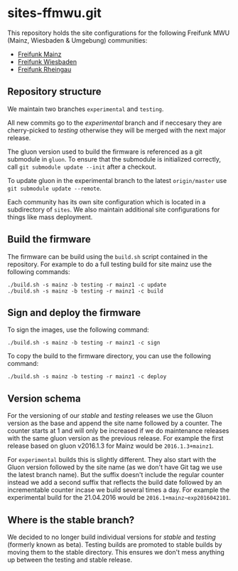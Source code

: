 # sites-ffmwu.git
This repository holds the site configurations for the following Freifunk MWU (Mainz, Wiesbaden & Umgebung) communities:

* [Freifunk Mainz](http://www.freifunk-mainz.de)
* [Freifunk Wiesbaden](http://wiesbaden.freifunk.net)
* [Freifunk Rheingau](https://www.freifunk-rheingau.de)

## Repository structure
We maintain two branches `experimental` and `testing`.

All new commits go to the _experimental_ branch and if neccesary they are cherry-picked to _testing_ otherwise they will be merged with the next major release.

The gluon version used to build the firmware is referenced as a git submodule in `gluon`.
To ensure that the submodule is initialized correctly, call `git submodule update --init` after a checkout.

To update gluon in the experimental branch to the latest `origin/master` use `git submodule update --remote`.

Each community has its own site configuration which is located in a subdirectory of `sites`.
We also maintain additional site configurations for things like mass deployment.

## Build the firmware
The firmware can be build using the `build.sh` script contained in the repository.
For example to do a full testing build for site mainz use the following commands:

```
./build.sh -s mainz -b testing -r mainz1 -c update
./build.sh -s mainz -b testing -r mainz1 -c build
```

## Sign and deploy the firmware
To sign the images, use the following command:

```
./build.sh -s mainz -b testing -r mainz1 -c sign
```

To copy the build to the firmware directory, you can use the following command:

```
./build.sh -s mainz -b testing -r mainz1 -c deploy
```

## Version schema
For the versioning of our _stable_ and _testing_ releases we use the Gluon version as the base and append the site name followed by a counter. The counter starts at 1 and will only be increased if we do maintenance releases with the same gluon version as the previous release. For example the first release based on gluon v2016.1.3 for Mainz would be `2016.1.3+mainz1`.

For `experimental` builds this is slightly different. They also start with the Gluon version followed by the site name (as we don't have Git tag we use the latest branch name). But the suffix doesn't include the regular counter instead we add a second suffix that reflects the build date followed by an incrementable counter incase we build several times a day. For example the experimental build for the 21.04.2016 would be `2016.1+mainz~exp2016042101`.

## Where is the stable branch?
We decided to no longer build individual versions for _stable_ and _testing_ (formerly known as beta). Testing builds are promoted to stable builds by moving them to the stable directory. This ensures we don't mess anything up between the testing and stable release.
